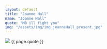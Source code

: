 ```yaml
---
layout: default
title: "Joanne Hall"
name: "Joanne Hall"
quote: "M8 ill fight you"
img: "/assets/img/img_joanneHall_present.jpg"
---
```


<img src = "{{ page.img }}">
{{ page.quote }}